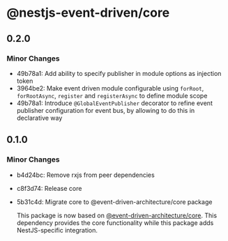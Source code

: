 # @nestjs-event-driven/core

## 0.2.0

### Minor Changes

- 49b78a1: Add ability to specify publisher in module options as injection token
- 3964be2: Make event driven module configurable using `forRoot`, `forRootAsync`, `register` and `registerAsync` to define module scope
- 49b78a1: Introduce `@GlobalEventPublisher` decorator to refine event publisher configuration for event bus, by allowing to do this in declarative way

## 0.1.0

### Minor Changes

- b4d24bc: Remove rxjs from peer dependencies
- c8f3d74: Release core
- 5b31c4d: Migrate core to @event-driven-architecture/core package

  This package is now based on [@event-driven-architecture/core](https://www.npmjs.com/package/@event-driven-architecture/core). This dependency provides the core functionality while this package adds NestJS-specific integration.
